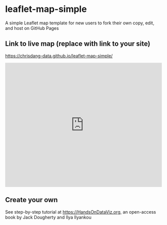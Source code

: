 # leaflet-map-simple
A simple Leaflet map template for new users to fork their own copy, edit, and host on GitHub Pages

## Link to live map (replace with link to your site)
https://chrisdang-data.github.io/leaflet-map-simple/
<iframe src="https://chrisdang-data.github.io/leaflet-map-simple" width="100%" height="400" frameborder="0" scrolling="no">
</iframe>

## Create your own
See step-by-step tutorial at https://HandsOnDataViz.org, an open-access book by Jack Dougherty and Ilya Ilyankou
